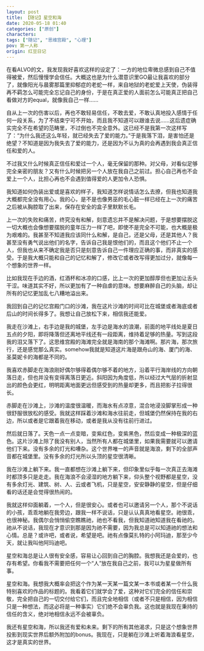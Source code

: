 ```yaml
---
layout: post
title: 【随记】星空和海
date: 2020-05-18 01:40
categories: ["原创"]
characters: 
tags: ["随记", "思维宫殿", "心理"]
pov: 第一人称
origin: 红豆日记
---
```


在看ALVO的文，我发现我好喜欢这样的设定了：一方的地位卑微总感到自己不值得被爱，然后慢慢学会信任。大概这也是为什么潜意识里GO最让我喜欢的部分了，就像阳光与晨雾那篇里抑郁症的老蛇一样，来自地狱的老蛇爱上天使，伪装得再不羁怎么可能完全忘记自己的身份，于是在真正爱的人面前怎么可能真正把自己看做对方的equal，就像我自己一样……

自从上一次的伤害以后，再也不敢轻易信任，不敢去爱，不敢认真地投入感情于任何一段关系，为了不结束宁可不开始，而且我不知道可以跟谁去说……这后遗症确实完全不在希望的范畴里，不过倒也不完全意外。这已经不是我第一次这样写了：“为什么我还这么年轻，就已经失去了爱的能力。”于是我落下泪，是害怕还是绝望？不知道是因为我失去了爱的能力，还是因为不认为真的会再遇到我会真正信任和爱的人。

不过我又什么时候真正信任和爱过一个人，毫无保留的那种。对父母，对看似足够完全亲密的朋友？又有什么时候把另一个人放在我自己之前过。担心自己再也不会爱上一个人，比担心再也不会遇到值得爱的人更加令人恐惧。

我知道如何伪装出爱或是喜欢的样子，我知道怎样说情话怎么去撩，但我也知道我大概都完全没有用心。我的心，是不是也像男巫的毛心脏一样已经在上一次的痛苦之后被从胸腔取了出来，保存在安全的盒子里默默长毛。

上一次的失败和痛苦，终究没有和解，刻意遗忘并不是解决问题，于是想要摆脱这一切大概也会像想要摆脱的童年压力一样了吧，即使不是完全不可能，也大概是极为艰难的。我甚至不知道我应该同什么和解，是自己，还是父母，还是其他人？我甚至没有勇气说出他们的名字，告诉自己我是恨他们的，而且这个他们不止一个人，但我也从来不确定我是否只是刻意告诉自己一件理应正确的事，而非真实的感受。于是我大概只能和自己的记忆和解了，修改它或者改写得更加过分，就像每一个想象的世界一样。

比如我现在手边的酒，红酒杯和冰凉的口感，比上一次的更加醇厚但也更加让舌头干涩。味道其实不好，所以更加有了一种自虐的意味。想要麻醉自己的头脑，却让所有的记忆更加乱七八糟地溢出来。

我回到自己的记忆宫殿门口的沙滩，我在这片沙滩的时间可比在城堡或者海底或者后山的时间长得多了。我想让自己放松下来，相信我还能爱。

我走在沙滩上，右手边是我的城堡，左手边是海水的浪潮，前面的地平线处是夏日五点的夕阳，即将降落但还离地平线还有一段距离，维持着足够的热量。写到这段我的泪又落下了。这思维宫殿的海滩完全就是海南的那个海滩啊。那片海，那次旅行，还是感觉那么真实。somehow我就是知道这片海是跟舟山的海、厦门的海、圣莫妮卡的海都是不同的。

我喜欢赤脚走在海浪刚好偶尔够得着偶尔够不着的地方，沿着平行海岸线的方向朝落日走，但也并没有变得离落日更近。斜阳因为角度低，所以经过大气层的折射显出的颜色会更红，明明距离地面更远但感受到的热量却更多，而且把影子拉得很长。

赤脚走在沙滩上，沙滩的温度很温暖，而海水有点凉意，混合地浸没脚掌形成一种很舒服很放松的感受。我就这样踩着沙滩和海水往前走，但城堡仍然保持在我的右边，所以或者是它跟着我在移动，或者是我从没有往前行进过。

然后就日落了。天色一点一点变暗，变紫红色，变紫黑色，然后变成一种极深的蓝色。这片沙滩上除了我没有别人，当然所有人都在城堡里，如果我需要就可以邀请他们下来。没有多余的灯光和嘈杂。这个世界唯一的声音就是海浪，剩下的全部声音都在城堡里。没有多余的灯光所以头顶的星空很清晰。

我在沙滩上躺下来。我一直都想在沙滩上躺下来，但印象里似乎每一次真正去海滩时都顶多只是走走。我在海浪不会浸湿的地方躺下来，仰头整个视野都是星空，没有多余灯光、建筑、树、人、云或者飞机，只是星空，安安静静的星空，但是仔细看的话还是会觉得很热闹的。

我就这样仰面躺着，一个人，但是很安心。或者也可以邀请另一个人，那个不说话的小孩，乖乖地躺在我旁边，跟我一样不说话，只是认认真真地看星空。祂很乖，也很神秘。我偶尔会悄悄偷空瞧瞧祂，祂也不看我，但我知道祂知道我在看祂的。祂从不说话，我现在才意识到那是因为祂不需要，因为我总是可以知道祂的想法和心情。总是？或许吧，或者说，希望是吧。祂有点像莫扎特的小阿玛迪，那至少今天，就让我叫他阿玛迪吧。

星空和海总是让人很有安全感，容易让心回到自己的胸腔。我想我还是会爱的，也存有希望。你看我不需要把任何一个“人”放在我自己之前，我可以为星星做所有事。

星空和海。我想我大概率会把这个作为某一天某一篇文某一本书或者某一个什么我特别喜欢的作品的标题的。我看着它们就学会了爱，这种对它们完全的信任和崇敬，完全把自己的一切交付给它们，而且完全地相信（或者不只是相信，因为相信只是一种想法，而这必将是一种事实）它们绝不会辜负我。这也就是我现在秉持的信任的含义，绝对地相信永远不会被辜负。

我还有星空和海，所以我还有爱和未来。剩下的所有其他渴求，只是这个想象世界投影到现实世界后额外附加的bonus。我现在，只是躺在沙滩上听着海浪看星空，这才是真实的世界。
